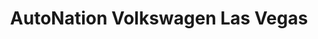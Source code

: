 ---
title: "AutoNation Volkswagen Las Vegas"
url: /las-vegas/autonation-volkswagen-las-vegas/
shop: car
---